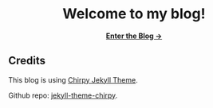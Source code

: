 <div align="center">

# Welcome to my blog!

[**Enter the Blog →**](https://hukeyi.github.io)

</div>

## Credits

This blog is using [Chirpy Jekyll Theme](https://chirpy.cotes.page/).

Github repo: [jekyll-theme-chirpy](https://github.com/cotes2020/jekyll-theme-chirpy).
